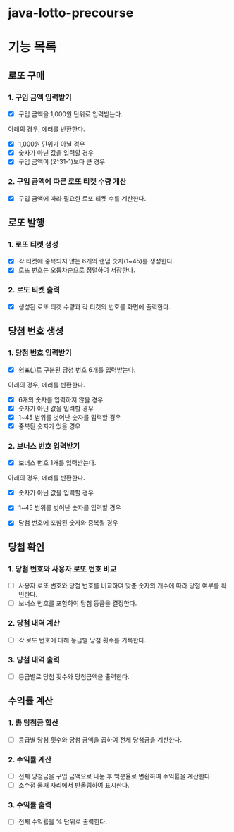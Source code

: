 # java-lotto-precourse

# 기능 목록
## 로또 구매
### 1. 구입 금액 입력받기
- [x] 구입 금액을 1,000원 단위로 입력받는다.

아래의 경우, 에러를 반환한다.
- [x] 1,000원 단위가 아닐 경우
- [x] 숫자가 아닌 값을 입력할 경우
- [x] 구입 금액이 (2^31-1)보다 큰 경우

### 2. 구입 금액에 따른 로또 티켓 수량 계산
- [x] 구입 금액에 따라 필요한 로또 티켓 수를 계산한다.

## 로또 발행
### 1. 로또 티켓 생성
- [x] 각 티켓에 중복되지 않는 6개의 랜덤 숫자(1~45)를 생성한다.
- [x] 로또 번호는 오름차순으로 정렬하여 저장한다.

### 2. 로또 티켓 출력
- [x] 생성된 로또 티켓 수량과 각 티켓의 번호를 화면에 출력한다.

## 당첨 번호 생성
### 1. 당첨 번호 입력받기
- [x] 쉼표(,)로 구분된 당첨 번호 6개를 입력받는다.

아래의 경우, 에러를 반환한다. 
- [x] 6개의 숫자를 입력하지 않을 경우
- [x] 숫자가 아닌 값을 입력할 경우
- [x] 1~45 범위를 벗어난 숫자를 입력할 경우 
- [x] 중복된 숫자가 있을 경우

### 2. 보너스 번호 입력받기
- [x] 보너스 번호 1개를 입력받는다.

아래의 경우, 에러를 반환한다.
- [x] 숫자가 아닌 값을 입력할 경우
- [x] 1~45 범위를 벗어난 숫자를 입력할 경우
- [x] 당첨 번호에 포함된 숫자와 중복될 경우


## 당첨 확인
### 1. 당첨 번호와 사용자 로또 번호 비교
- [ ] 사용자 로또 번호와 당첨 번호를 비교하여 맞춘 숫자의 개수에 따라 당첨 여부를 확인한다.
- [ ] 보너스 번호를 포함하여 당첨 등급을 결정한다.

### 2. 당첨 내역 계산
- [ ] 각 로또 번호에 대해 등급별 당첨 횟수를 기록한다.

### 3. 당첨 내역 출력
- [ ] 등급별로 당첨 횟수와 당첨금액을 출력한다.

## 수익률 계산
### 1. 총 당첨금 합산
- [ ] 등급별 당첨 횟수와 당첨 금액을 곱하여 전체 당첨금을 계산한다.
   
### 2. 수익률 계산
- [ ] 전체 당첨금을 구입 금액으로 나눈 후 백분율로 변환하여 수익률을 계산한다. 
- [ ] 소수점 둘째 자리에서 반올림하여 표시한다.
  
### 3. 수익률 출력
- [ ] 전체 수익률을 % 단위로 출력한다.